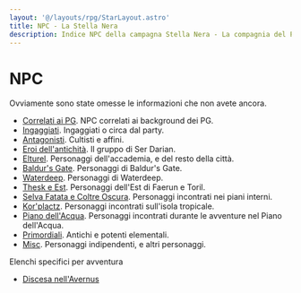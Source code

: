 ```yaml
---
layout: '@/layouts/rpg/StarLayout.astro'
title: NPC - La Stella Nera
description: Indice NPC della campagna Stella Nera - La compagnia del Pomello
---
```


# NPC

Ovviamente sono state omesse le informazioni che non avete ancora.

- [Correlati ai PG](./npc/pgrel). NPC correlati ai background dei PG.
- [Ingaggiati](./npc/hirelings). Ingaggiati o circa dal party.
- [Antagonisti](./npc/evil). Cultisti e affini.
- [Eroi dell'antichità](./npc/heroes). Il gruppo di Ser Darian.
- [Elturel](./npc/elturel). Personaggi dell'accademia, e del resto della città.
- [Baldur's Gate](./npc/baldursgate). Personaggi di Baldur's Gate.
- [Waterdeep](./npc/waterdeep). Personaggi di Waterdeep.
- [Thesk e Est](./npc/east). Personaggi dell'Est di Faerun e Toril.
- [Selva Fatata e Coltre Oscura](./npc/feyshadow). Personaggi incontrati nei piani interni.
- [Kor'plactz](./npc/korplactz). Personaggi incontrati sull'isola tropicale.
- [Piano dell'Acqua](./npc/waterplane). Personaggi incontrati durante le avventure nel Piano dell'Acqua.
- [Primordiali](./npc/primordial). Antichi e potenti elementali.
- [Misc](./npc/misc). Personaggi indipendenti, e altri personaggi.

Elenchi specifici per avventura
- [Discesa nell'Avernus](./npc/bgavernus)

